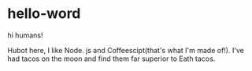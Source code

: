 # hello-word

hi humans!

Hubot here, I like Node. js and Coffeescipt(that's what I'm made of!).
I've had tacos on the moon and find them far superior to Eath tacos.
